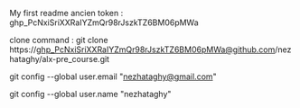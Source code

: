 My first readme
ancien token : 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

clone command : git clone https://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@github.com/nezhataghy/alx-pre_course.git

git config --global user.email "nezhataghy@gmail.com"

git config --global user.name "nezhataghy"
